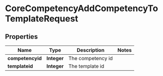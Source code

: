 

# CoreCompetencyAddCompetencyToTemplateRequest


## Properties

| Name | Type | Description | Notes |
|------------ | ------------- | ------------- | -------------|
|**competencyid** | **Integer** | The competency id |  |
|**templateid** | **Integer** | The template id |  |




